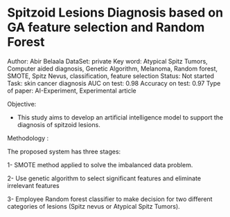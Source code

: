 # Spitzoid Lesions Diagnosis based on GA feature selection and Random Forest

Author: Abir Belaala
DataSet: private
Key word: Atypical Spitz Tumors, Computer aided diagnosis, Genetic Algorithm, Melanoma, Random forest, SMOTE, Spitz Nevus, classification, feature selection
Status: Not started
Task: skin cancer diagnosis
AUC on test: 0.98
Accuracy on test: 0.97
Type of paper: AI-Experiment, Experimental article

Objective:

- This study aims to develop an artificial intelligence model to support the diagnosis of spitzoid lesions.

Methodology :

The proposed system has three stages:

1-  SMOTE method applied to solve the imbalanced data problem.

2- Use genetic algorithm to select significant features and eliminate irrelevant features

3- Employee Random forest classifier to make decision for two different categories of lesions (Spitz nevus or Atypical Spitz Tumors).